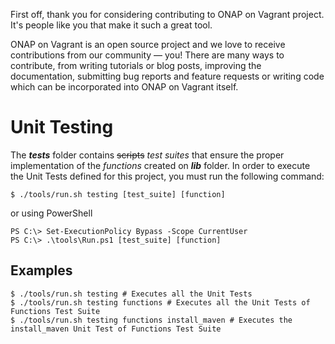 First off, thank you for considering contributing to ONAP on Vagrant project.
It's people like you that make it such a great tool.

ONAP on Vagrant is an open source project and we love to receive contributions
from our community — you! There are many ways to contribute, from writing
tutorials or blog posts, improving the documentation, submitting bug reports and
feature requests or writing code which can be incorporated into ONAP on Vagrant
itself.

Unit Testing
============

The **_tests_** folder contains ~~scripts~~ _test suites_ that ensure the proper
implementation of the _functions_ created on **_lib_** folder.  In order to
execute the Unit Tests defined for this project, you must run the following
command:

    $ ./tools/run.sh testing [test_suite] [function]

or using PowerShell

    PS C:\> Set-ExecutionPolicy Bypass -Scope CurrentUser
    PS C:\> .\tools\Run.ps1 [test_suite] [function]

Examples
--------

    $ ./tools/run.sh testing # Executes all the Unit Tests
    $ ./tools/run.sh testing functions # Executes all the Unit Tests of Functions Test Suite
    $ ./tools/run.sh testing functions install_maven # Executes the install_maven Unit Test of Functions Test Suite

